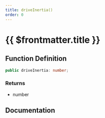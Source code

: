 ```yaml
---
title: driveInertia()
order: 0
---
```


# {{ $frontmatter.title }}

<!--@include: ./driveInertia_partial_header.md-->

## Function Definition

```ts
public driveInertia: number;
```

### Returns

* number

## Documentation

<!--@include: ./driveInertia_partial_footer.md-->

